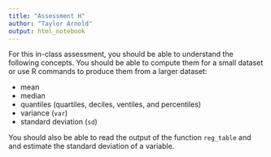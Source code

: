 ```yaml
---
title: "Assessment H"
author: "Taylor Arnold"
output: html_notebook
---
```


For this in-class assessment, you should be able to understand the following
concepts. You should be able to compute them for a small dataset or use R
commands to produce them from a larger dataset:

- mean
- median
- quantiles (quartiles, deciles, ventiles, and percentiles)
- variance (`var`)
- standard deviation (`sd`)

You should also be able to read the output of the function `reg_table` and
and estimate the standard deviation of a variable.
